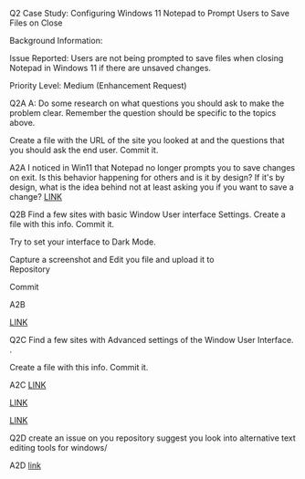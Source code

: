 Q2
Case Study: Configuring Windows 11 Notepad to Prompt Users to Save Files on Close

Background Information:

Issue Reported: Users are not being prompted to save files when closing Notepad in Windows 11 if there are unsaved changes.

Priority Level: Medium (Enhancement Request)

Q2A
A: Do some research on what questions you should ask to make the problem clear.
Remember the question should be specific to the topics above.

Create a file with the URL of the site you looked at and the questions that you should ask the end user.
Commit it.

A2A
I noticed in Win11 that Notepad no longer prompts you to save changes on exit. Is this behavior happening for others and is it by design?
If it's by design, what is the idea behind not at least asking you if you want to save a change? 
[LINK](https://www.reddit.com/r/sysadmin/comments/1fnkfui/notepad_on_windows_11_no_longer_prompts_you_to/)

Q2B 
Find a  few sites with basic Window User interface   Settings.
Create a  file with this info.
Commit it.

Try to set your interface to Dark Mode. 

Capture a screenshot and Edit you file and  upload it to  
Repository 

Commit 

A2B 

[LINK](https://help.salesforce.com/s/articleView?id=sf.customize_ui_settings.htm&type=5)

Q2C 
Find a few sites with Advanced settings of the Window User Interface. .

Create a  file with this info. Commit it.

A2C
[LINK](https://code.visualstudio.com/docs/getstarted/settings)

[LINK](https://git-extensions-documentation.readthedocs.io/en/release-5.1/settings.html)

[LINK](https://support.atlassian.com/bitbucket-cloud/docs/add-edit-and-commit-to-source-files/)

Q2D 
create an issue on you repository suggest you look into alternative text editing tools for windows/

A2D 
[link](https://github.com/Jaspreet0761/IT241021_Exam_M05/issues/2)

